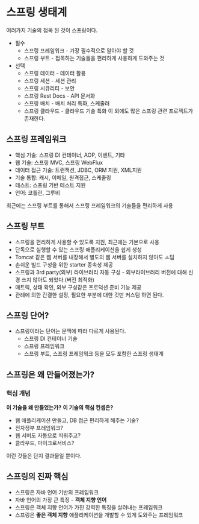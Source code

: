 # 스프링 생태계

여러가지 기술의 접목 된 것이 스프링이다.

- 필수
  - 스프링 프레임워크 - 가장 필수적으로 알아야 할 것
  - 스프링 부트 - 접목하는 기술들을 편리하게 사용하게 도와주는 것
- 선택
  - 스프링 데이터 - 데이터 활용
  - 스프링 세션 - 세션 관리
  - 스프링 시큐리티 - 보안
  - 스프링 Rest Docs - API 문서화
  - 스프링 배치 - 배치 처리 특화, 스케줄러
  - 스프링 클라우드 - 클라우드 기술 특화
이 외에도 많은 스프링 관련 프로젝트가 존재한다.


## 스프링 프레임워크
- 핵심 기술: 스프링 DI 컨테이너, AOP, 이벤트, 기타
- 웹 기술: 스프링 MVC, 스프링 WebFlux
- 데이터 접근 기술: 트랜잭션, JDBC, ORM 지원, XML지원
- 기술 통합: 캐시, 이메일, 원격접근, 스케줄링
- 테스트: 스프링 기반 테스트 지원
- 언어: 코틀린, 그루비

최근에는 스프링 부트를 통해서 스프링 프레임워크의 기술들을 편리하게 사용

## 스프링 부트
- 스프링을 편리하게 사용할 수 있도록 지원, 최근에는 기본으로 사용
- 단독으로 실행할 수 있는 스프링 애플리케이션을 쉽게 생성
- Tomcat 같은 웹 서버를 내장해서 별도의 웹 서버를 설치하지 않아도 ㅗ딤
- 손쉬운 빌드 구성을 위한 starter 종속성 제공
- 스프링과 3rd party(외부) 라이브러리 자동 구성 - 외부라이브러리 버전에 대해 신경 쓰지 않아도 되었다.(버전 최적화)
- 매트릭, 상태 확인, 외부 구성같은 프로덕션 준비 기능 제공
- 관례에 의한 간결한 설정, 필요한 부분에 대한 것만 커스텀 하면 된다.

## 스프링 단어?
- 스프링이라는 단어는 문맥에 따라 다르게 사용된다.
  - 스프링 DI 컨테이너 기술
  - 스프링 프레임워크
  - 스프링 부트, 스프링 프레임워크 등을 모두 포함한 스프링 생태계

## 스프링은 왜 만들어졌는가?

### 핵심 개념
**이 기술을 왜 만들었는가?**
**이 기술의 핵심 컨셉은?**

- 웹 애플리케이션 만들고, DB 접근 편리하게 해주는 기술?
- 전자정부 프레임워크?
- 웹 서버도 자동으로 띄워주고?
- 클라우드, 마이크로서비스?

이런 것들은 단지 결과물일 뿐이다.

## 스프링의 진짜 핵심
- 스프링은 자바 언어 기반의 프레임워크
- 자바 언어의 가장 큰 특징 - **객체 지향 언어**
- 스프링은 객체 지향 언어가 가진 강력한 특징을 살려내는 프레임워크
- 스프링은 **좋은 객체 지향** 애플리케이션을 개발할 수 있게 도와주는 프레임워크







